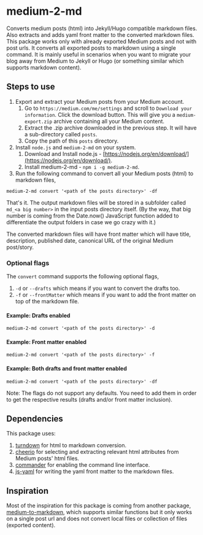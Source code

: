 # medium-2-md

Converts medium posts (html) into Jekyll/Hugo compatible markdown files. Also extracts and adds yaml front matter to the converted markdown files.
This package works only with already exported Medium posts and not with post urls. It converts all exported posts to markdown using a single command. It is mainly useful in scenarios when you want to migrate your blog away from Medium to Jekyll or Hugo (or something similar which supports markdown content).

## Steps to use

1. Export and extract your Medium posts from your Medium account.
    1. Go to `https://medium.com/me/settings` and scroll to `Download your information`. Click the download button. This will give you a `medium-export.zip` archive containing all your Medium content.
    1. Extract the .zip archive downloaded in the previous step. It will have a sub-directory called `posts`.
    1. Copy the path of this `posts` directory.
1. Install `node.js` and `medium-2-md` on your system.
    1. Download and Install node.js - [https://nodejs.org/en/download/](https://nodejs.org/en/download/).
    1. Install medium-2-md - `npm i -g medium-2-md`.
1. Run the following command to convert all your Medium posts (html) to markdown files,

```code
medium-2-md convert '<path of the posts directory>' -df
```
That's it. The output markdown files will be stored in a subfolder called `md_<a big number>` in the input posts directory itself. (By the way, that big number is coming from the Date.now() JavaScript function added to differentiate the output folders in case we go crazy with it.)

The converted markdown files will have front matter which will have title, description, published date, canonical URL of the original Medium post/story.

### Optional flags

The `convert` command supports the following optional flags,

1. `-d` or `--drafts` which means if you want to convert the drafts too.
1. `-f` or `--frontMatter` which means if you want to add the front matter on top of the markdown file.

#### Example: Drafts enabled

```code
medium-2-md convert '<path of the posts directory>' -d
```

#### Example: Front matter enabled

```code
medium-2-md convert '<path of the posts directory>' -f
```

#### Example: Both drafts and front matter enabled

```code
medium-2-md convert '<path of the posts directory>' -df
```

Note: The flags do not support any defaults. You need to add them in order to get the respective results (drafts and/or front matter inclusion).

## Dependencies

This package uses:

1. [turndown](https://github.com/domchristie/turndown) for html to markdown conversion.
1. [cheerio](https://github.com/cheeriojs/cheerio) for selecting and extracting relevant html attributes from Medium posts' html files.
1. [commander](https://github.com/tj/commander.js) for enabling the command line interface.
1. [js-yaml](https://github.com/nodeca/js-yaml) for writing the yaml front matter to the markdown files.

## Inspiration

Most of the inspiration for this package is coming from another package, [medium-to-markdown](https://github.com/SkillFlowHQ/medium-to-markdown), which supports similar functions but it only works on a single post url and does not convert local files or collection of files (exported content).
